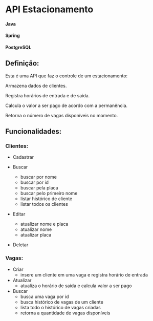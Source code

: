 # API Estacionamento
#### Java
#### Spring
#### PostgreSQL

## Definição:
Esta é uma API que faz o controle de um estacionamento: 
<p>Armazena dados de clientes. 
<p>Registra horários de entrada e de saída.
<p>Calcula o valor a ser pago de acordo com a permanência.
<p>Retorna o número de vagas disponíveis no momento.

## Funcionalidades:
### Clientes:
- Cadastrar

- Buscar
    - buscar por nome
    - buscar por id
    - buscar pela placa
    - buscar pelo primeiro nome
    - listar histórico de cliente
    - listar todos os clientes
- Editar
    - atualizar nome e placa
    - atualizar nome
    - atualizar placa

- Deletar

### Vagas:
- Criar
    - insere um cliente em uma vaga e registra horário de entrada 
- Atualizar
    - atualiza o horário de saída e calcula valor a ser pago
- Buscar
    - busca uma vaga por id
    - busca histórico de vagas de um cliente
    - lista todo o histórico de vagas criadas
    - retorna a quantidade de vagas disponíveis


